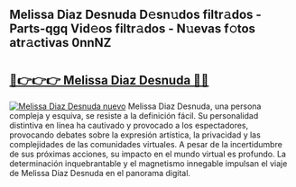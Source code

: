 ## Melissa Diaz Desnuda D𝚎sn𝚞dos filtr𝚊dos - Parts-qgq Vid𝚎os filtr𝚊dos - N𝚞evas f𝚘tos atr𝚊ctivas 0nnNZ

# <h2><a href="http://mb2i6h.tromn.icu/?c=Melissa+Diaz+Desnuda">🔗👉👉👉 Melissa Diaz Desnuda 🔗🔗</a></h2>

[![Melissa Diaz Desnuda nuevo](https://i.imgur.com/pEAQMta.gif)](http://mb2i6h.tromn.icu/?c=Melissa+Diaz+Desnuda)
Melissa Diaz Desnuda, una persona compleja y esquiva, se resiste a la definición fácil. Su personalidad distintiva en línea ha cautivado y provocado a los espectadores, provocando debates sobre la expresión artística, la privacidad y las complejidades de las comunidades virtuales. A pesar de la incertidumbre de sus próximas acciones, su impacto en el mundo virtual es profundo. La determinación inquebrantable y el magnetismo innegable impulsan el viaje de Melissa Diaz Desnuda en el panorama digital.
